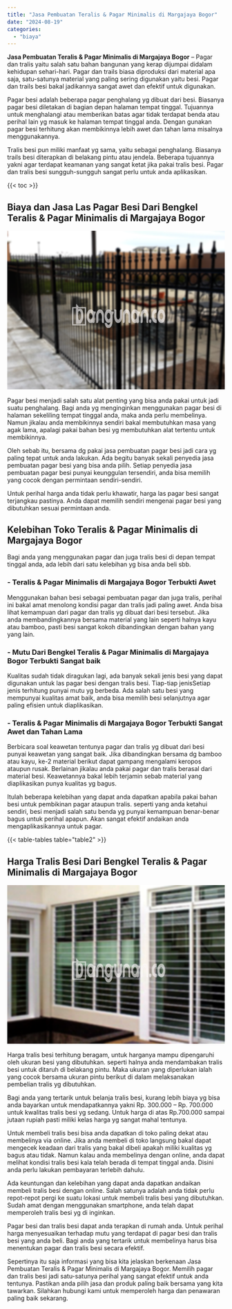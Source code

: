 ```yaml
---
title: "Jasa Pembuatan Teralis & Pagar Minimalis di Margajaya Bogor"
date: "2024-08-19"
categories: 
  - "biaya"
---
```


**Jasa Pembuatan Teralis & Pagar Minimalis di Margajaya Bogor** – Pagar dan tralis yaitu salah satu bahan bangunan yang kerap dijumpai didalam kehidupan sehari-hari. Pagar dan trails biasa diproduksi dari material apa saja, satu-satunya material yang paling sering digunakan yaitu besi. Pagar dan trails besi bakal jadikannya sangat awet dan efektif untuk digunakan.

Pagar besi adalah beberapa pagar penghalang yg dibuat dari besi. Biasanya pagar besi diletakan di bagian depan halaman tempat tinggal. Tujuannya untuk menghalangi atau memberikan batas agar tidak terdapat benda atau perihal lain yg masuk ke halaman tempat tinggal anda. Dengan gunakan pagar besi terhitung akan membikinnya lebih awet dan tahan lama misalnya menggunakannya.

Tralis besi pun miliki manfaat yg sama, yaitu sebagai penghalang. Biasanya trails besi diterapkan di belakang pintu atau jendela. Beberapa tujuannya yakni agar terdapat keamanan yang sangat ketat jika pakai tralis besi. Pagar dan tralis besi sungguh-sungguh sangat perlu untuk anda aplikasikan.

{{< toc >}}

## Biaya dan Jasa Las Pagar Besi Dari Bengkel Teralis & Pagar Minimalis di Margajaya Bogor

![Jasa Pembuatan Teralis & Pagar Minimalis di Margajaya Bogor](/images/pagar-minimalis-murah-06.png)

Pagar besi menjadi salah satu alat penting yang bisa anda pakai untuk jadi suatu penghalang. Bagi anda yg menginginkan menggunakan pagar besi di halaman sekeliling tempat tinggal anda, maka anda perlu membelinya. Namun jikalau anda membikinnya sendiri bakal membutuhkan masa yang agak lama, apalagi pakai bahan besi yg membutuhkan alat tertentu untuk membikinnya.

Oleh sebab itu, bersama dg pakai jasa pembuatan pagar besi jadi cara yg paling tepat untuk anda lakukan. Ada begitu banyak sekali penyedia jasa pembuatan pagar besi yang bisa anda pilih. Setiap penyedia jasa pembuatan pagar besi punyai keunggulan tersendiri, anda bisa memilih yang cocok dengan permintaan sendiri-sendiri.

Untuk perihal harga anda tidak perlu khawatir, harga las pagar besi sangat terjangkau pastinya. Anda dapat memilih sendiri mengenai pagar besi yang dibutuhkan sesuai permintaan anda.

## Kelebihan Toko Teralis & Pagar Minimalis di Margajaya Bogor

Bagi anda yang menggunakan pagar dan juga tralis besi di depan tempat tinggal anda, ada lebih dari satu kelebihan yg bisa anda beli sbb.

### \- Teralis & Pagar Minimalis di Margajaya Bogor Terbukti Awet

Menggunakan bahan besi sebagai pembuatan pagar dan juga tralis, perihal ini bakal amat menolong kondisi pagar dan tralis jadi paling awet. Anda bisa lihat kemampuan dari pagar dan tralis yg dibuat dari besi tersebut. Jika anda membandingkannya bersama material yang lain seperti halnya kayu atau bamboo, pasti besi sangat kokoh dibandingkan dengan bahan yang yang lain.

### \- Mutu Dari Bengkel Teralis & Pagar Minimalis di Margajaya Bogor Terbukti Sangat baik

Kualitas sudah tidak diragukan lagi, ada banyak sekali jenis besi yang dapat digunakan untuk las pagar besi dengan tralis besi. Tiap-tiap jenisSetiap jenis terhitung punyai mutu yg berbeda. Ada salah satu besi yang mempunyai kualitas amat baik, anda bisa memilih besi selanjutnya agar paling efisien untuk diaplikasikan.

### \- Teralis & Pagar Minimalis di Margajaya Bogor Terbukti Sangat Awet dan Tahan Lama

Berbicara soal keawetan tentunya pagar dan tralis yg dibuat dari besi punyai keawetan yang sangat baik. Jika dibandingkan bersama dg bamboo atau kayu, ke-2 material berikut dapat gampang mengalami keropos ataupun rusak. Berlainan jikalau anda pakai pagar dan tralis berasal dari material besi. Keawetannya bakal lebih terjamin sebab material yang diaplikasikan punya kualitas yg bagus.

Itulah beberapa kelebihan yang dapat anda dapatkan apabila pakai bahan besi untuk pembikinan pagar ataupun tralis. seperti yang anda ketahui sendiri, besi menjadi salah satu benda yg punyai kemampuan benar-benar bagus untuk perihal apapun. Akan sangat efektif andaikan anda mengaplikasikannya untuk pagar.

{{< table-tables table="table2" >}}

## Harga Tralis Besi Dari Bengkel Teralis & Pagar Minimalis di Margajaya Bogor

![Jasa Pembuatan Teralis & Pagar Minimalis di Margajaya Bogor](/images/teralis-minimalis-murah-04.png)

Harga tralis besi terhitung beragam, untuk harganya mampu dipengaruhi oleh ukuran besi yang dibutuhkan. seperti halnya anda mendambakan tralis besi untuk ditaruh di belakang pintu. Maka ukuran yang diperlukan ialah yang cocok bersama ukuran pintu berikut di dalam melaksanakan pembelian tralis yg dibutuhkan.

Bagi anda yang tertarik untuk belanja tralis besi, kurang lebih biaya yg bisa anda bayarkan untuk mendapatkannya yakni Rp. 300.000 – Rp. 700.000 untuk kwalitas tralis besi yg sedang. Untuk harga di atas Rp.700.000 sampai jutaan rupiah pasti miliki kelas harga yg sangat mahal tentunya.

Untuk membeli tralis besi bisa anda dapatkan di toko paling dekat atau membelinya via online. Jika anda membeli di toko langsung bakal dapat mengecek keadaan dari tralis yang bakal dibeli apakah miliki kualitas yg bagus atau tidak. Namun kalau anda membelinya dengan online, anda dapat melihat kondisi tralis besi kala telah berada di tempat tinggal anda. Disini anda perlu lakukan pembayaran terlebih dahulu.

Ada keuntungan dan kelebihan yang dapat anda dapatkan andaikan membeli tralis besi dengan online. Salah satunya adalah anda tidak perlu repot-repot pergi ke suatu lokasi untuk membeli tralis besi yang dibutuhkan. Sudah amat dengan menggunakan smartphone, anda telah dapat memperoleh tralis besi yg di inginkan.

Pagar besi dan tralis besi dapat anda terapkan di rumah anda. Untuk perihal harga menyesuaikan terhadap mutu yang terdapat di pagar besi dan tralis besi yang anda beli. Bagi anda yang tertarik untuk membelinya harus bisa menentukan pagar dan tralis besi secara efektif.

Sepertinya itu saja informasi yang bisa kita jelaskan berkenaan Jasa Pembuatan Teralis & Pagar Minimalis di Margajaya Bogor. Memilih pagar dan tralis besi jadi satu-satunya perihal yang sangat efektif untuk anda tentunya. Pastikan anda pilih jasa dan produk paling baik bersama yang kita tawarkan. Silahkan hubungi kami untuk memperoleh harga dan penawaran paling baik sekarang.
